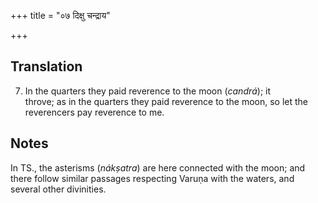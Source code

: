 +++
title = "०७ दिक्षु चन्द्राय"

+++
## Translation
7. In the quarters they paid reverence to the moon (*candrá*); it  
throve; as in the quarters they paid reverence to the moon, so let the  
reverencers pay reverence to me.

## Notes
In TS., the asterisms (*nákṣatra*) are here connected with the moon; and  
there follow similar passages respecting Varuṇa with the waters, and  
several other divinities.
